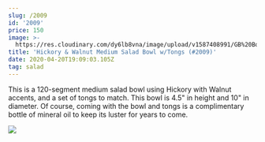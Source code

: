 ```yaml
---
slug: /2009
id: '2009'
price: 150
image: >-
  https://res.cloudinary.com/dy6lb8vna/image/upload/v1587408991/GB%20Bowlworks%20Gallery/2009a.jpg
title: 'Hickory & Walnut Medium Salad Bowl w/Tongs (#2009)'
date: 2020-04-20T19:09:03.105Z
tag: salad
---
```

This is a 120-segment medium salad bowl using Hickory with Walnut accents, and a set of tongs to match. This bowl is 4.5" in height and 10" in diameter. Of course, coming with the bowl and tongs is a complimentary bottle of mineral oil to keep its luster for years to come.



![](https://res.cloudinary.com/dy6lb8vna/image/upload/v1587409879/GB%20Bowlworks%20Gallery/2009b.jpg)